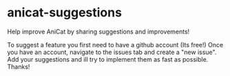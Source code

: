 # anicat-suggestions

Help improve AniCat by sharing suggestions and improvements!

To suggest a feature you first need to have a github account (Its free!) Once you have an account, navigate to the issues tab and create a "new issue". Add your suggestions and ill try to implement them as fast as possible. Thanks!
